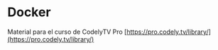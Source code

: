 # Docker
Material para el curso de CodelyTV Pro [https://pro.codely.tv/library/](https://pro.codely.tv/library/)
